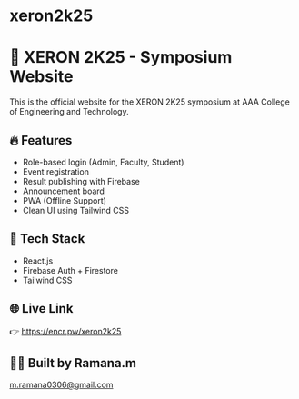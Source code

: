 # xeron2k25
# 🎉 XERON 2K25 - Symposium Website

This is the official website for the XERON 2K25 symposium at AAA College of Engineering and Technology.

## 🔥 Features
- Role-based login (Admin, Faculty, Student)
- Event registration
- Result publishing with Firebase
- Announcement board
- PWA (Offline Support)
- Clean UI using Tailwind CSS

## 🚀 Tech Stack
- React.js
- Firebase Auth + Firestore
- Tailwind CSS

## 🌐 Live Link
👉 https://encr.pw/xeron2k25

## 👨‍💻 Built by Ramana.m
m.ramana0306@gmail.com
